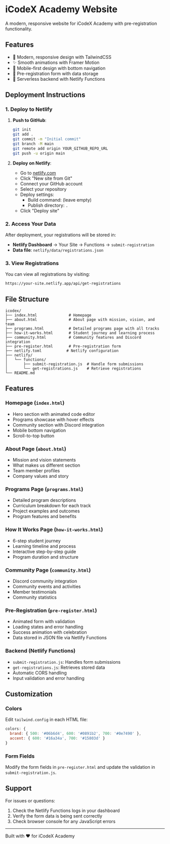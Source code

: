 # iCodeX Academy Website

A modern, responsive website for iCodeX Academy with pre-registration functionality.

## Features

- 🎨 Modern, responsive design with TailwindCSS
- ✨ Smooth animations with Framer Motion
- 📱 Mobile-first design with bottom navigation
- 📝 Pre-registration form with data storage
- 🚀 Serverless backend with Netlify Functions

## Deployment Instructions

### 1. Deploy to Netlify

1. **Push to GitHub**:
   ```bash
   git init
   git add .
   git commit -m "Initial commit"
   git branch -M main
   git remote add origin YOUR_GITHUB_REPO_URL
   git push -u origin main
   ```

2. **Deploy on Netlify**:
   - Go to [netlify.com](https://netlify.com)
   - Click "New site from Git"
   - Connect your GitHub account
   - Select your repository
   - Deploy settings:
     - Build command: (leave empty)
     - Publish directory: `.`
   - Click "Deploy site"

### 2. Access Your Data

After deployment, your registrations will be stored in:
- **Netlify Dashboard** → Your Site → Functions → `submit-registration`
- **Data file**: `netlify/data/registrations.json`

### 3. View Registrations

You can view all registrations by visiting:
```
https://your-site.netlify.app/api/get-registrations
```

## File Structure

```
icodex/
├── index.html              # Homepage
├── about.html              # About page with mission, vision, and team
├── programs.html           # Detailed programs page with all tracks
├── how-it-works.html       # Student journey and learning process
├── community.html          # Community features and Discord integration
├── pre-register.html       # Pre-registration form
├── netlify.toml           # Netlify configuration
├── netlify/
│   └── functions/
│       ├── submit-registration.js  # Handle form submissions
│       └── get-registrations.js    # Retrieve registrations
└── README.md
```

## Features

### Homepage (`index.html`)
- Hero section with animated code editor
- Programs showcase with hover effects
- Community section with Discord integration
- Mobile bottom navigation
- Scroll-to-top button

### About Page (`about.html`)
- Mission and vision statements
- What makes us different section
- Team member profiles
- Company values and story

### Programs Page (`programs.html`)
- Detailed program descriptions
- Curriculum breakdown for each track
- Project examples and outcomes
- Program features and benefits

### How It Works Page (`how-it-works.html`)
- 6-step student journey
- Learning timeline and process
- Interactive step-by-step guide
- Program duration and structure

### Community Page (`community.html`)
- Discord community integration
- Community events and activities
- Member testimonials
- Community statistics

### Pre-Registration (`pre-register.html`)
- Animated form with validation
- Loading states and error handling
- Success animation with celebration
- Data stored in JSON file via Netlify Functions

### Backend (Netlify Functions)
- `submit-registration.js`: Handles form submissions
- `get-registrations.js`: Retrieves stored data
- Automatic CORS handling
- Input validation and error handling

## Customization

### Colors
Edit `tailwind.config` in each HTML file:
```javascript
colors: {
  brand: { 500: '#06b6d4', 600: '#0891b2', 700: '#0e7490' },
  accent: { 600: '#16a34a', 700: '#15803d' }
}
```

### Form Fields
Modify the form fields in `pre-register.html` and update the validation in `submit-registration.js`.

## Support

For issues or questions:
1. Check the Netlify Functions logs in your dashboard
2. Verify the form data is being sent correctly
3. Check browser console for any JavaScript errors

---

Built with ❤️ for iCodeX Academy
